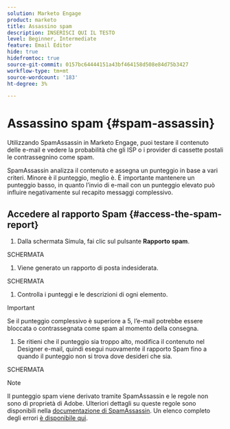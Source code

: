 ```yaml
---
solution: Marketo Engage
product: marketo
title: Assassino spam
description: INSERISCI QUI IL TESTO
level: Beginner, Intermediate
feature: Email Editor
hide: true
hidefromtoc: true
source-git-commit: 0157bc64444151a43bf464158d508e84d75b3427
workflow-type: tm+mt
source-wordcount: '183'
ht-degree: 3%

---
```


# Assassino spam {#spam-assassin}

Utilizzando SpamAssassin in Marketo Engage, puoi testare il contenuto delle e-mail e vedere la probabilità che gli ISP o i provider di cassette postali le contrassegnino come spam.

SpamAssassin analizza il contenuto e assegna un punteggio in base a vari criteri. Minore è il punteggio, meglio è. È importante mantenere un punteggio basso, in quanto l’invio di e-mail con un punteggio elevato può influire negativamente sul recapito messaggi complessivo.

## Accedere al rapporto Spam {#access-the-spam-report}

1. Dalla schermata Simula, fai clic sul pulsante **Rapporto spam**.

SCHERMATA

1. Viene generato un rapporto di posta indesiderata.

SCHERMATA

1. Controlla i punteggi e le descrizioni di ogni elemento.

>[!IMPORTANT]
>
>Se il punteggio complessivo è superiore a 5, l’e-mail potrebbe essere bloccata o contrassegnata come spam al momento della consegna.

1. Se ritieni che il punteggio sia troppo alto, modifica il contenuto nel Designer e-mail, quindi esegui nuovamente il rapporto Spam fino a quando il punteggio non si trova dove desideri che sia.

SCHERMATA

>[!NOTE]
>
>Il punteggio spam viene derivato tramite SpamAssassin e le regole non sono di proprietà di Adobe. Ulteriori dettagli su queste regole sono disponibili nella [documentazione di SpamAssassin](https://spamassassin.apache.org/#_blank). Un elenco completo degli errori [è disponibile qui](https://spamassassin.apache.org/old/tests_3_0_x.html?utm_source=chatgpt.com).
